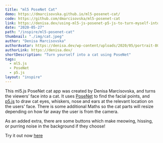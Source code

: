 ```yaml
---
title: "ml5 PoseNet Cat"
demo: https://dmarcisovska.github.io/ml5-posenet-cat/
code: https://github.com/dmarcisovska/ml5-posenet-cat
link: https://denisa.dev/using-ml5-js-posenet-p5-js-to-turn-myself-into-a-cat/
date: "2020-05-27"
path: "/inspire/ml5-posenet-cat"
thumbnail: "./img/cat.jpeg"
author: "Denisa Marcisovska"
authorAvatar: https://denisa.dev/wp-content/uploads/2020/05/portrait-800x800.jpg
authorLink: https://denisa.dev/
shortDescription: "Turn yourself into a cat using PoseNet"
tags:
  - ml5.js
  - PoseNet
  - p5.js
layout: "inspire"
---
```


This ml5.js PoseNet cat app was created by Denisa Marcisovska, and turns the viewers’ face into a cat. It uses [PoseNet](https://github.com/tensorflow/tfjs-models/tree/master/posenet) to find the facial points, and [p5.js](https://p5js.org/) to draw cat eyes, whiskers, nose and ears at the relevant location on the users' face. There is some additional Maths so the cat parts will resize depending on how far away the user is from the camera. 

As an added extra, there are some buttons which make meowing, hissing, or purring noise in the background if they choose!

Try it out now [here](https://dmarcisovska.github.io/ml5-posenet-cat/)
